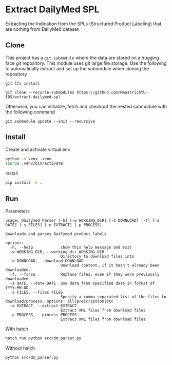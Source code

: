 # Extract DailyMed SPL

Extracting the indication from the SPLs (Structured Product Labeling) that are coming from DailyMed dataset.

## Clone

This project has a `git submodule` where the data are stored on a hugging face git repository. This module uses git large file storage.
Use the following to automatically extract and set up the submodule when cloning the repository

```
git lfs install
```
```
git clone --recurse-submodules https://github.com/MaastrichtU-IDS/extract-dailymed-spl
```


Otherwise, you can initialize, fetch and checkout the nested submodule with the following command

```
git submodule update --init --recursive
```


## Install

Create and activate virtual env

```bash
python -m venv .venv
source .venv/bin/activate
```

Install

```bash
pip install -e .
```

## Run

Parameters 
```
usage: Dailymed Parser [-h] [-w WORKING_DIR] [-d DOWNLOAD] [-f] [-a DATE] [-s FILES] [-e EXTRACT] [-p PROCESS]

Downloads and parses Dailymed product labels

options:
  -h, --help            show this help message and exit
  -w WORKING_DIR, --working_dir WORKING_DIR
                        Directory to download files into
  -d DOWNLOAD, --download DOWNLOAD
                        Download content, if it hasn't already been downloaded.
  -f, --force           Replace files, even if they were previously downloaded
  -a DATE, --date DATE  Use data from specified date in format of YYYY-MM-DD
  -s FILES, --files FILES
                        Specify a comma-separated list of the files to download/process. options: all|prescription|otc
  -e EXTRACT, --extract EXTRACT
                        Extract XML files from download files
  -p PROCESS, --process PROCESS
                        Extract XML files from download files
```

With hatch

```bash
hatch run python src/dm_parser.py
```

Without hatch

```bash
python src/dm_parser.py
```
